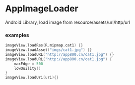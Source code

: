 # AppImageLoader
Android Library, load image from resource/assets/uri/http/url

### examples

```kotlin
imageView.loadRes(R.mipmap.cat1) {}
imageView.loadAsset("imgs/cat1.jpg") {}
imageView.loadURL("http://app800.cn/cat1.jpg") {}
imageView.loadURL("http://app800.cn/cat1.jpg") {
    maxEdge = 500
    lowQuility()
}
imageView.loadUri(uri){}
```